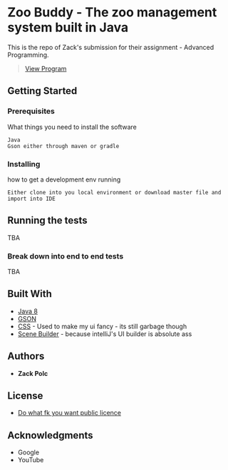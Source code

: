 # Zoo Buddy - The zoo management system built in Java

This is the repo of Zack's submission for their assignment - Advanced Programming. 

<blockquote class="imgur-embed-pub" lang="en" data-id="EyF8lR1"><a href="//imgur.com/EyF8lR1">View Program</a></blockquote>

## Getting Started

### Prerequisites

What things you need to install the software

```
Java
Gson either through maven or gradle
```

### Installing

how to get a development env running

```
Either clone into you local environment or download master file and import into IDE
```

## Running the tests

TBA

### Break down into end to end tests

TBA

## Built With

* [Java 8](http://www.oracle.com/technetwork/java/javase/downloads/jdk8-downloads-2133151.html)
* [GSON](https://github.com/google/gson)
* [CSS](https://en.wikipedia.org/wiki/Cascading_Style_Sheets) - Used to make my ui fancy - its still garbage though
* [Scene Builder](https://gluonhq.com/products/scene-builder/) - because intelliJ's UI builder is absolute ass

## Authors

* **Zack Polc**

## License

* [Do what fk you want public licence](http://www.wtfpl.net/)

## Acknowledgments

* Google
* YouTube

